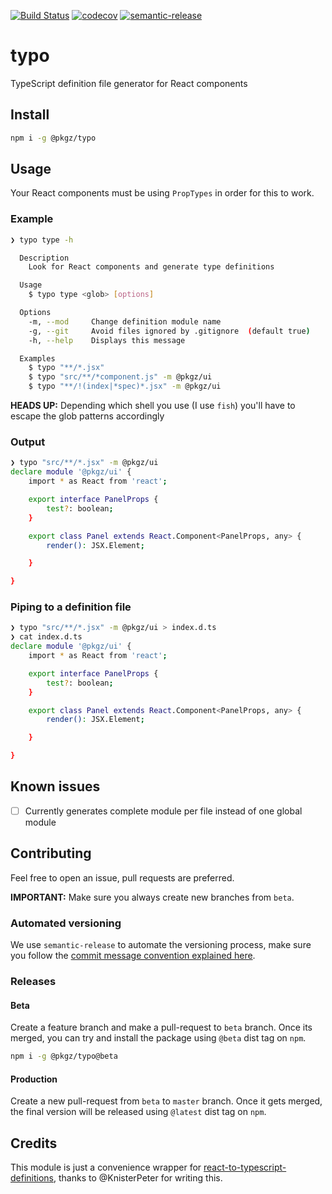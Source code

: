 [![Build Status](https://travis-ci.com/ricardocasares/typo.svg?branch=master)](https://travis-ci.com/ricardocasares/typo)
[![codecov](https://codecov.io/gh/ricardocasares/typo/branch/master/graph/badge.svg)](https://codecov.io/gh/ricardocasares/typo)
[![semantic-release](https://img.shields.io/badge/%20%20%F0%9F%93%A6%F0%9F%9A%80-semantic--release-e10079.svg)](https://github.com/semantic-release/semantic-release)

# typo

TypeScript definition file generator for React components

## Install

```bash
npm i -g @pkgz/typo
```

## Usage

Your React components must be using `PropTypes` in order for this to work.

### Example

```bash
❯ typo type -h

  Description
    Look for React components and generate type definitions

  Usage
    $ typo type <glob> [options]

  Options
    -m, --mod     Change definition module name
    -g, --git     Avoid files ignored by .gitignore  (default true)
    -h, --help    Displays this message

  Examples
    $ typo "**/*.jsx"
    $ typo "src/**/*component.js" -m @pkgz/ui
    $ typo "**/!(index|*spec)*.jsx" -m @pkgz/ui
```

**HEADS UP:** Depending which shell you use (I use `fish`) you'll have to escape the glob patterns accordingly

### Output

```bash
❯ typo "src/**/*.jsx" -m @pkgz/ui
declare module '@pkgz/ui' {
    import * as React from 'react';

    export interface PanelProps {
        test?: boolean;
    }

    export class Panel extends React.Component<PanelProps, any> {
        render(): JSX.Element;

    }

}
```

### Piping to a definition file

```bash
❯ typo "src/**/*.jsx" -m @pkgz/ui > index.d.ts
❯ cat index.d.ts
declare module '@pkgz/ui' {
    import * as React from 'react';

    export interface PanelProps {
        test?: boolean;
    }

    export class Panel extends React.Component<PanelProps, any> {
        render(): JSX.Element;

    }

}
```

## Known issues

- [ ] Currently generates complete module per file instead of one global module

## Contributing

Feel free to open an issue, pull requests are preferred.

**IMPORTANT:** Make sure you always create new branches from `beta`.

### Automated versioning

We use `semantic-release` to automate the versioning process, make sure you follow the [commit message convention explained here](https://github.com/semantic-release/semantic-release#commit-message-format).

### Releases

#### Beta

Create a feature branch and make a pull-request to `beta` branch.
Once its merged, you can try and install the package using `@beta` dist tag on `npm`.

```bash
npm i -g @pkgz/typo@beta
```

#### Production

Create a new pull-request from `beta` to `master` branch.
Once it gets merged, the final version will be released using `@latest` dist tag on `npm`.

## Credits

This module is just a convenience wrapper for [react-to-typescript-definitions](https://github.com/KnisterPeter/react-to-typescript-definitions), thanks to @KnisterPeter for writing this.
